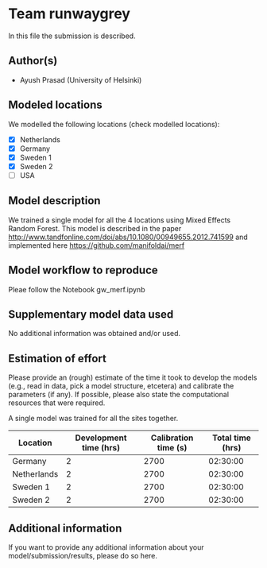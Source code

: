 # Team runwaygrey

In this file the submission is described. 

## Author(s)

- Ayush Prasad (University of Helsinki)


## Modeled locations

We modelled the following locations (check modelled locations):

- [x] Netherlands
- [x] Germany
- [X] Sweden 1
- [x] Sweden 2
- [ ] USA

## Model description

We trained a single model for all the 4 locations using Mixed Effects Random Forest. This model is described in the paper http://www.tandfonline.com/doi/abs/10.1080/00949655.2012.741599 and implemented here https://github.com/manifoldai/merf

## Model workflow to reproduce

Pleae follow the Notebook gw_merf.ipynb

## Supplementary model data used

No additional information was obtained and/or used.

## Estimation of effort

Please provide an (rough) estimate of the time it took to develop the models (e.g., read in data, pick a model 
structure, etcetera) and calibrate the parameters (if any). If possible, please also state the computational resources that 
were required.

A single model was trained for all the sites together.

| Location      | Development time (hrs) | Calibration time (s) | Total time (hrs) | 
|-------------  |------------------------|----------------------|------------------|
| Germany       | 2                      | 2700                 | 02:30:00         |
| Netherlands   | 2                      | 2700                 | 02:30:00         |
| Sweden 1      | 2                      | 2700                 | 02:30:00         |
| Sweden 2      | 2                      | 2700                 | 02:30:00         |

## Additional information

If you want to provide any additional information about your model/submission/results, please do so here.
